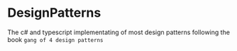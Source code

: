 # DesignPatterns

The c# and typescript implementating of most design patterns following the book `gang of 4 design patterns`
